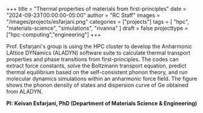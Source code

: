 +++
title = "Thermal properties of materials from first-principles"
date = "2024-09-23T00:00:00-05:00"
author = "RC Staff"
images = "/images/projects/esfarjani.png"
categories = ["projects"]
tags = [
  "hpc",
  "materials-science",
  "simulations",
  "rivanna"
]
draft = false
projecttype = ["hpc-computing","engineering"]
+++

Prof. Esfarjani's group is using the HPC cluster to develop the Anharmonic LAttice DYNamics (ALADYN) software suite to calculate thermal transport properties and phase transitions from first-principles. The codes can extract force constants, solve the Boltzmann transport equation, predict thermal equilibrium based on the self-consistent phonon theory, and run molecular dynamics simulations within an anharmonic force field. The figure shows the phonon density of states and dispersion curve of Ge obtained from ALADYN.

**PI: Keivan Esfarjani, PhD (Department of Materials Science & Engineering)**
